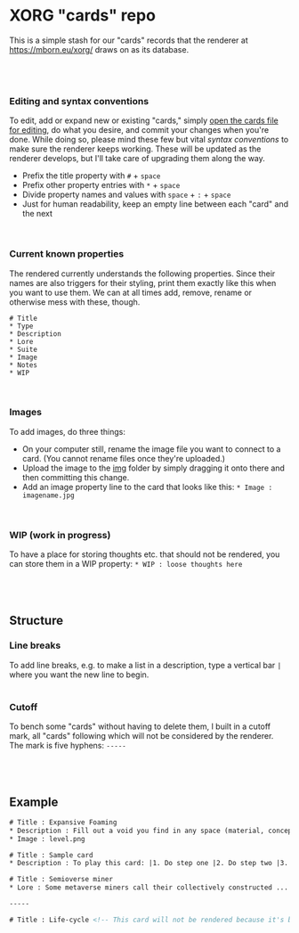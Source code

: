 # XORG "cards" repo

This is a simple stash for our "cards" records that the renderer at https://mborn.eu/xorg/ draws on as its database.
<br/>
<br/>
<br/>
<br/>

### Editing and syntax conventions
To edit, add or expand new or existing "cards," simply [open the cards file for editing](https://github.com/XORGanon/cards/edit/main/cards), do what you desire, and commit your changes when you're done. While doing so, please mind these few but vital _syntax conventions_ to make sure the renderer keeps working. These will be updated as the renderer develops, but I'll take care of upgrading them along the way.

* Prefix the title property with `#` + `space`
* Prefix other property entries with `*` + `space`
* Divide property names and values with `space` + `:` + `space`
* Just for human readability, keep an empty line between each "card" and the next
<br/>

### Current known properties
The rendered currently understands the following properties. Since their names are also triggers for their styling, print them exactly like this when you want to use them. We can at all times add, remove, rename or otherwise mess with these, though. 
```
# Title
* Type
* Description
* Lore
* Suite
* Image
* Notes
* WIP
```
<br/>

### Images
To add images, do three things:

* On your computer still, rename the image file you want to connect to a card. (You cannot rename files once they're uploaded.)
* Upload the image to the [img](https://github.com/XORGanon/cards/tree/main/img) folder by simply dragging it onto there and then committing this change.
* Add an image property line to the card that looks like this: `* Image : imagename.jpg`
<br/>

### WIP (work in progress)
To have a place for storing thoughts etc. that should not be rendered, you can store them in a WIP property: `* WIP : loose thoughts here`
<br/>
<br/>
<br/>
<br/>

## Structure
### Line breaks
To add line breaks, e.g. to make a list in a description, type a vertical bar `|` where you want the new line to begin.
<br/>
<br/>

### Cutoff
To bench some "cards" without having to delete them, I built in a cutoff mark, all "cards" following which will not be considered by the renderer. The mark is five hyphens: `-----`
<br/>
<br/>
<br/>
<br/>

## Example
```html
# Title : Expansive Foaming
* Description : Fill out a void you find in any space (material, conceptual, ...
* Image : level.png

# Title : Sample card
* Description : To play this card: |1. Do step one |2. Do step two |3. Do step three

# Title : Semioverse miner
* Lore : Some metaverse miners call their collectively constructed ...

-----

# Title : Life-cycle <!-- This card will not be rendered because it's behind the cutoff mark -->
```
<br/>
<br/>
<br/>
<br/>




